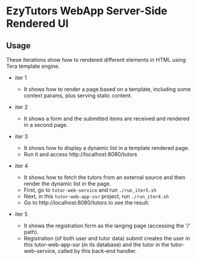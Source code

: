 # EzyTutors WebApp Server-Side Rendered UI

## Usage

These iterations show how to rendered different elements in HTML using Tera template engine.

- iter 1

  - It shows how to render a page based on a template, including some context params, plus serving static content.

- iter 2

  - It shows a form and the submitted items are received and rendered in a second page.

- iter 3

  - It shows how to display a dynamic list in a template rendered page.
  - Run it and access http://localhost:8080/tutors

- iter 4

  - It shows how to fetch the tutors from an external source and then render the dynamic list in the page.
  - First, go to `tutor-web-service` and run `./run_iter5.sh`
  - Next, in this `tutor-web-app-ssr` project, run `./run_iter4.sh`
  - Go to http://localhost:8080/tutors to see the result.

- iter 5
  - It shows the registration form as the langing page (accessing the '/' path).
  - Registration (of both user and tutor data) submit creates the user in this tutor-web-app-ssr (in its database) and the tutor in the tutor-web-service, called by this back-end handler.

